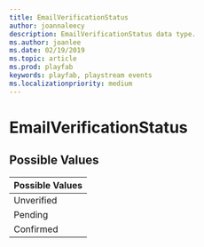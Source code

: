 ```yaml
---
title: EmailVerificationStatus
author: joannaleecy
description: EmailVerificationStatus data type.
ms.author: joanlee
ms.date: 02/19/2019
ms.topic: article
ms.prod: playfab
keywords: playfab, playstream events
ms.localizationpriority: medium
---
```


# EmailVerificationStatus

## Possible Values

|Possible Values|
| :--------------------|
|Unverified|
|Pending|
|Confirmed|
